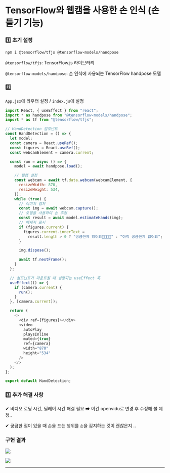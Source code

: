 # TensorFlow와 웹캠을 사용한 손 인식 (손들기 기능)

### 1️⃣ 초기 설정

```bash
npm i @tensorflow/tfjs @tensorflow-models/handpose
```

`@tensorflow/tfjs`: TensorFlow.js 라이브러리

`@tensorflow-models/handpose`: 손 인식에 사용되는 TensorFlow handpose 모델

### 2️⃣

`App.jsx`에 라우터 설정 / `index.js`에 <BrowserRouter> 설정

```javascript
import React, { useEffect } from "react";
import * as handpose from "@tensorflow-models/handpose";
import * as tf from "@tensorflow/tfjs";

// HandDetection 컴포넌트
const HandDetection = () => {
  let model;
  const camera = React.useRef();
  const figures = React.useRef();
  const webcamElement = camera.current;

  const run = async () => {
    model = await handpose.load();

    // 웹캠 설정
    const webcam = await tf.data.webcam(webcamElement, {
      resizeWidth: 870,
      resizeHeight: 534,
    });
    while (true) {
      // 이미지 캡쳐
      const img = await webcam.capture();
      // 모델을 사용하여 손 추정
      const result = await model.estimateHands(img);
      // 메세지 표시
      if (figures.current) {
        figures.current.innerText =
          result.length > 0 ? "궁금한게 있어요✋🏻✋🏻" : "아직 궁금한게 없어요";
      }

      img.dispose();

      await tf.nextFrame();
    }
  };

  // 컴포넌트가 마운트될 때 실행되는 useEffect 훅
  useEffect(() => {
    if (camera.current) {
      run();
    }
  }, [camera.current]);

  return (
    <>
      <div ref={figures}></div>
      <video
        autoPlay
        playsInline
        muted={true}
        ref={camera}
        width="870"
        height="534"
      />
    </>
  );
};

export default HandDetection;
```

### 3️⃣ 추가 해결 사항

✔ 비디오 로딩 시간, 딜레이 시간 해결 필요 ➡ 이건 openvidu로 변경 후 수정해 볼 예정..

✔ 궁금한 점이 있을 때 손을 드는 행위를 `손`을 감지하는 것이 괜찮은지 .. 

### 구현 결과

![](C:\Users\SSAFY\AppData\Roaming\marktext\images\2023-07-20-11-54-26-image%20(1).png)

![](C:\Users\SSAFY\AppData\Roaming\marktext\images\2023-07-20-11-54-19-image.png)

---


